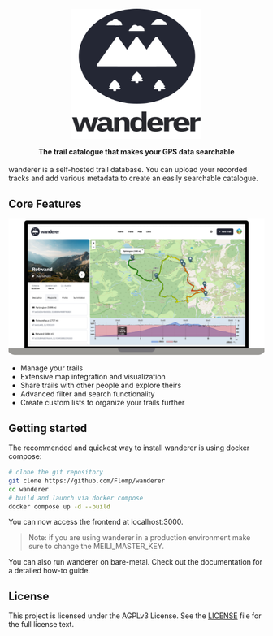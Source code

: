 <h4 align="center">
  <img src="web/static/svgs/logo_text_two_line_dark.svg" height="256" width="256">

  The trail catalogue that makes your GPS data searchable
</h4>

wanderer is a self-hosted trail database. You can upload your recorded tracks and add various metadata to create an easily searchable catalogue. 

## Core Features

![Screenshot of wanderer](web/static/imgs/features.png)

- Manage your trails
- Extensive map integration and visualization
- Share trails with other people and explore theirs
- Advanced filter and search functionality
- Create custom lists to organize your trails further


## Getting started
The recommended and quickest way to install wanderer is using docker compose:

``` bash
# clone the git repository
git clone https://github.com/Flomp/wanderer
cd wanderer
# build and launch via docker compose
docker compose up -d --build
```

You can now access the frontend at localhost:3000.

> Note: if you are using wanderer in a production environment make sure to change the MEILI_MASTER_KEY.

You can also run wanderer on bare-metal. Check out the documentation for a detailed how-to guide.

## License
This project is licensed under the AGPLv3 License. See the [LICENSE](LICENSE) file for the full license text.
